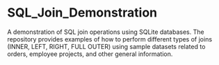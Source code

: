# SQL_Join_Demonstration
A demonstration of SQL join operations using SQLite databases. The repository provides examples of how to perform different types of joins (INNER, LEFT, RIGHT, FULL OUTER) using sample datasets related to orders, employee projects, and other general information.
